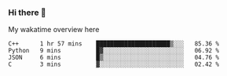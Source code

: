### Hi there 👋

<!--
**Jassy930/Jassy930** is a ✨ _special_ ✨ repository because its `README.md` (this file) appears on your GitHub profile.

Here are some ideas to get you started:

- 🔭 I’m currently working on ...
- 🌱 I’m currently learning ...
- 👯 I’m looking to collaborate on ...
- 🤔 I’m looking for help with ...
- 💬 Ask me about ...
- 📫 How to reach me: ...
- 😄 Pronouns: ...
- ⚡ Fun fact: ...
-->

My wakatime overview here
<!--START_SECTION:waka-->
```text
C++      1 hr 57 mins    █████████████████████▒░░░   85.36 % 
Python   9 mins          █▓░░░░░░░░░░░░░░░░░░░░░░░   06.92 % 
JSON     6 mins          █▒░░░░░░░░░░░░░░░░░░░░░░░   04.76 % 
C        3 mins          ▓░░░░░░░░░░░░░░░░░░░░░░░░   02.42 % 
```
<!--END_SECTION:waka-->
